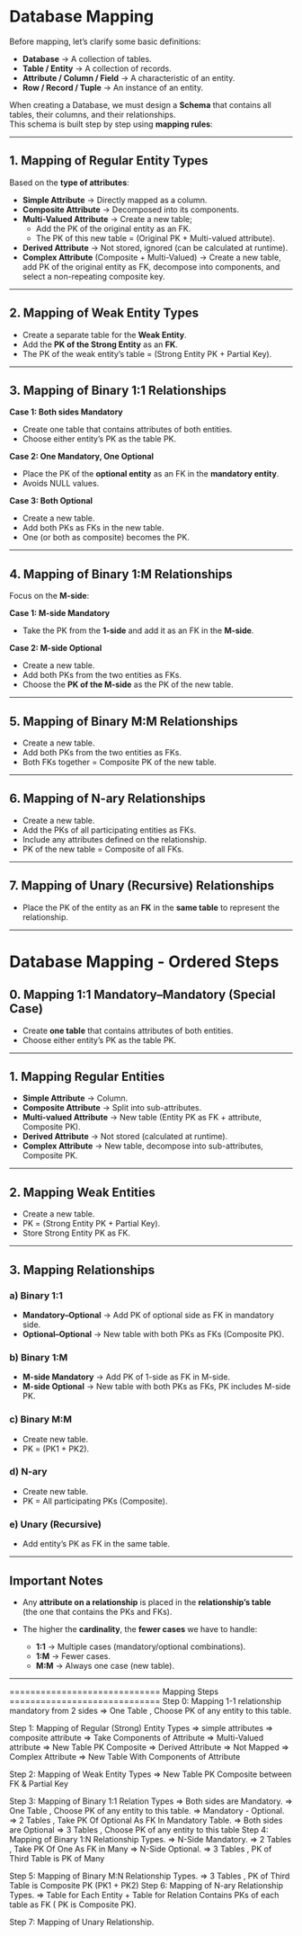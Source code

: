 # Database Mapping

Before mapping, let’s clarify some basic definitions:

- **Database** → A collection of tables.  
- **Table / Entity** → A collection of records.  
- **Attribute / Column / Field** → A characteristic of an entity.  
- **Row / Record / Tuple** → An instance of an entity.  

When creating a Database, we must design a **Schema** that contains all tables, their columns, and their relationships.  
This schema is built step by step using **mapping rules**:

---

## 1. Mapping of Regular Entity Types
Based on the **type of attributes**:
- **Simple Attribute** → Directly mapped as a column.  
- **Composite Attribute** → Decomposed into its components.  
- **Multi-Valued Attribute** → Create a new table;  
  - Add the PK of the original entity as an FK.  
  - The PK of this new table = (Original PK + Multi-valued attribute).  
- **Derived Attribute** → Not stored, ignored (can be calculated at runtime).  
- **Complex Attribute** (Composite + Multi-Valued) → Create a new table, add PK of the original entity as FK, decompose into components, and select a non-repeating composite key.  

---

## 2. Mapping of Weak Entity Types
- Create a separate table for the **Weak Entity**.  
- Add the **PK of the Strong Entity** as an **FK**.  
- The PK of the weak entity’s table = (Strong Entity PK + Partial Key).  

---

## 3. Mapping of Binary 1:1 Relationships
**Case 1: Both sides Mandatory**  
- Create one table that contains attributes of both entities.  
- Choose either entity’s PK as the table PK.  

**Case 2: One Mandatory, One Optional**  
- Place the PK of the **optional entity** as an FK in the **mandatory entity**.  
- Avoids NULL values.  

**Case 3: Both Optional**  
- Create a new table.  
- Add both PKs as FKs in the new table.  
- One (or both as composite) becomes the PK.  

---

## 4. Mapping of Binary 1:M Relationships
Focus on the **M-side**:  

**Case 1: M-side Mandatory**  
- Take the PK from the **1-side** and add it as an FK in the **M-side**.  

**Case 2: M-side Optional**  
- Create a new table.  
- Add both PKs from the two entities as FKs.  
- Choose the **PK of the M-side** as the PK of the new table.  

---

## 5. Mapping of Binary M:M Relationships
- Create a new table.  
- Add both PKs from the two entities as FKs.  
- Both FKs together = Composite PK of the new table.  

---

## 6. Mapping of N-ary Relationships
- Create a new table.  
- Add the PKs of all participating entities as FKs.  
- Include any attributes defined on the relationship.  
- PK of the new table = Composite of all FKs.  

---

## 7. Mapping of Unary (Recursive) Relationships
- Place the PK of the entity as an **FK** in the **same table** to represent the relationship.  

--- 
# Database Mapping - Ordered Steps

## 0. Mapping 1:1 Mandatory–Mandatory (Special Case)
- Create **one table** that contains attributes of both entities.  
- Choose either entity’s PK as the table PK.  

---

## 1. Mapping Regular Entities
- **Simple Attribute** → Column.  
- **Composite Attribute** → Split into sub-attributes.  
- **Multi-valued Attribute** → New table (Entity PK as FK + attribute, Composite PK).  
- **Derived Attribute** → Not stored (calculated at runtime).  
- **Complex Attribute** → New table, decompose into sub-attributes, Composite PK.  

---

## 2. Mapping Weak Entities
- Create a new table.  
- PK = (Strong Entity PK + Partial Key).  
- Store Strong Entity PK as FK.  

---

## 3. Mapping Relationships

### a) Binary 1:1
- **Mandatory–Optional** → Add PK of optional side as FK in mandatory side.  
- **Optional–Optional** → New table with both PKs as FKs (Composite PK).  

### b) Binary 1:M
- **M-side Mandatory** → Add PK of 1-side as FK in M-side.  
- **M-side Optional** → New table with both PKs as FKs, PK includes M-side PK.  

### c) Binary M:M
- Create new table.  
- PK = (PK1 + PK2).  

### d) N-ary
- Create new table.  
- PK = All participating PKs (Composite).  

### e) Unary (Recursive)
- Add entity’s PK as FK in the same table.  

---
## Important Notes

- Any **attribute on a relationship** is placed in the **relationship’s table**  
  (the one that contains the PKs and FKs).  

- The higher the **cardinality**, the **fewer cases** we have to handle:  
  - **1:1** → Multiple cases (mandatory/optional combinations).  
  - **1:M** → Fewer cases.  
  - **M:M** → Always one case (new table).  
---

============================= Mapping Steps =============================
Step 0: Mapping 1-1 relationship mandatory from 2 sides
        => One Table , Choose PK of any entity to this table.

Step 1: Mapping of Regular (Strong) Entity Types
       => simple attributes
       => composite attribute     => Take Components of Attribute
       => Multi-Valued attribute  => New Table PK Composite
       => Derived Attribute       => Not Mapped
       => Complex Attribute       => New Table With Components of Attribute 

Step 2: Mapping of Weak Entity Types 
        => New Table PK Composite between FK & Partial Key

Step 3: Mapping of Binary 1:1 Relation Types
       => Both sides are Mandatory. 
                => One Table , Choose PK of any entity to this table.
       => Mandatory - Optional.
                => 2 Tables , Take PK Of Optional As FK In Mandatory Table.
       => Both sides are Optional
                => 3 Tables ,  Choose PK of any entity to this table
Step 4: Mapping of Binary 1:N Relationship Types.
       => N-Side Mandatory. 
                => 2 Tables , Take PK Of One As FK in Many
       => N-Side Optional. 
                => 3 Tables , PK of Third Table is PK of Many

Step 5: Mapping of Binary M:N Relationship Types.
                => 3 Tables , PK of Third Table is Composite PK (PK1 + PK2)
Step 6: Mapping of N-ary Relationship Types.
                => Table for Each Entity 
                   + Table for Relation Contains PKs of each table as FK
                    ( PK is Composite PK).

Step 7: Mapping of Unary Relationship.

